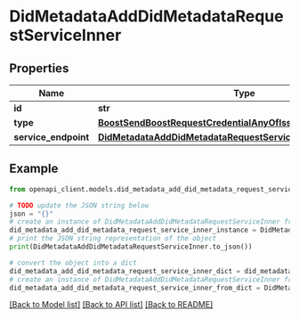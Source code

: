 # DidMetadataAddDidMetadataRequestServiceInner


## Properties

Name | Type | Description | Notes
------------ | ------------- | ------------- | -------------
**id** | **str** |  | 
**type** | [**BoostSendBoostRequestCredentialAnyOfIssuerAnyOfType**](BoostSendBoostRequestCredentialAnyOfIssuerAnyOfType.md) |  | 
**service_endpoint** | [**DidMetadataAddDidMetadataRequestServiceInnerServiceEndpoint**](DidMetadataAddDidMetadataRequestServiceInnerServiceEndpoint.md) |  | [optional] 

## Example

```python
from openapi_client.models.did_metadata_add_did_metadata_request_service_inner import DidMetadataAddDidMetadataRequestServiceInner

# TODO update the JSON string below
json = "{}"
# create an instance of DidMetadataAddDidMetadataRequestServiceInner from a JSON string
did_metadata_add_did_metadata_request_service_inner_instance = DidMetadataAddDidMetadataRequestServiceInner.from_json(json)
# print the JSON string representation of the object
print(DidMetadataAddDidMetadataRequestServiceInner.to_json())

# convert the object into a dict
did_metadata_add_did_metadata_request_service_inner_dict = did_metadata_add_did_metadata_request_service_inner_instance.to_dict()
# create an instance of DidMetadataAddDidMetadataRequestServiceInner from a dict
did_metadata_add_did_metadata_request_service_inner_from_dict = DidMetadataAddDidMetadataRequestServiceInner.from_dict(did_metadata_add_did_metadata_request_service_inner_dict)
```
[[Back to Model list]](../README.md#documentation-for-models) [[Back to API list]](../README.md#documentation-for-api-endpoints) [[Back to README]](../README.md)


